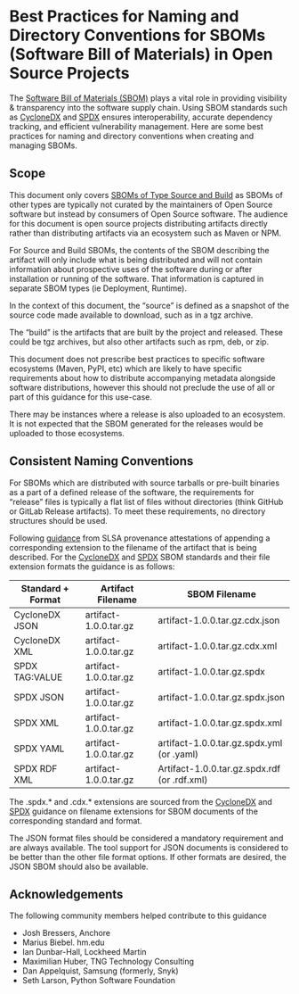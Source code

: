 # Best Practices for Naming and Directory Conventions for SBOMs (Software Bill of Materials) in Open Source Projects

The [Software Bill of Materials (SBOM)](https://www.cisa.gov/sbom) plays a vital role in providing visibility & transparency into the software supply chain. Using SBOM standards such as [CycloneDX](https://cyclonedx.org/) and [SPDX](https://spdx.dev/) ensures interoperability, accurate dependency tracking, and efficient vulnerability management. Here are some best practices for naming and directory conventions when creating and managing SBOMs.

## Scope

This document only covers [SBOMs of Type Source and Build](https://www.cisa.gov/sites/default/files/2023-04/sbom-types-document-508c.pdf) as SBOMs of other types are typically not curated by the maintainers of Open Source software but instead by consumers of Open Source software. The audience for this document is open source projects distributing artifacts directly rather than distributing artifacts via an ecosystem such as Maven or NPM.

For Source and Build SBOMs, the contents of the SBOM describing the artifact will only include what is being distributed and will not contain information about prospective uses of the software during or after installation or running of the software. That information is captured in separate SBOM types (ie Deployment, Runtime).

In the context of this document, the “source” is defined as a snapshot of the source code made available to download, such as in a tgz archive.

The “build” is the artifacts that are built by the project and released. These could be tgz archives, but also other artifacts such as rpm, deb, or zip.

This document does not prescribe best practices to specific software ecosystems (Maven, PyPI, etc) which are likely to have specific requirements about how to distribute accompanying metadata alongside software distributions, however this should not preclude the use of all or part of this guidance for this use-case.

There may be instances where a release is also uploaded to an ecosystem. It is not expected that the SBOM generated for the releases would be uploaded to those ecosystems.

## Consistent Naming Conventions

For SBOMs which are distributed with source tarballs or pre-built binaries as a part of a defined release of the software, the requirements for “release” files is typically a flat list of files without directories (think GitHub or GitLab Release artifacts). To meet these requirements, no directory structures should be used.

Following [guidance](https://slsa.dev/spec/v1.0/distributing-provenance#relationship-between-artifacts-and-attestations) from SLSA provenance attestations of appending a corresponding extension to the filename of the artifact that is being described. For the [CycloneDX](https://cyclonedx.org/specification/overview/) and [SPDX](https://spdx.github.io/spdx-spec/v2.3/conformance/#44-standard-data-format-requirements) SBOM standards and their file extension formats the guidance is as follows:

| Standard + Format | Artifact Filename | SBOM Filename |
|-------------------|-------------------|---------------|
| CycloneDX JSON    | artifact-1.0.0.tar.gz | artifact-1.0.0.tar.gz.cdx.json|
| CycloneDX XML | artifact-1.0.0.tar.gz | artifact-1.0.0.tar.gz.cdx.xml |
| SPDX TAG:VALUE | artifact-1.0.0.tar.gz | artifact-1.0.0.tar.gz.spdx |
| SPDX JSON | artifact-1.0.0.tar.gz | artifact-1.0.0.tar.gz.spdx.json |
| SPDX XML | artifact-1.0.0.tar.gz | artifact-1.0.0.tar.gz.spdx.xml |
| SPDX YAML | artifact-1.0.0.tar.gz | artifact-1.0.0.tar.gz.spdx.yml (or .yaml) |
| SPDX RDF XML | artifact-1.0.0.tar.gz | Artifact-1.0.0.tar.gz.spdx.rdf (or .rdf.xml)

The .spdx.* and .cdx.* extensions are sourced from the [CycloneDX](https://cyclonedx.org/guides/sbom/extensibility/) and [SPDX](https://spdx.github.io/spdx-ntia-sbom-howto/) guidance on filename extensions for SBOM documents of the corresponding standard and format.

The JSON format files should be considered a mandatory requirement and are always available. The tool support for JSON documents is considered to be better than the other file format options. If other formats are desired, the JSON SBOM should also be available.

## Acknowledgements

The following community members helped contribute to this guidance

- Josh Bressers, Anchore
- Marius Biebel. hm.edu
- Ian Dunbar-Hall, Lockheed Martin
- Maximilian Huber, TNG Technology Consulting
- Dan Appelquist, Samsung (formerly, Snyk)
- Seth Larson, Python Software Foundation
